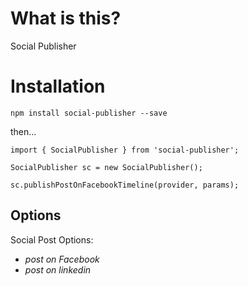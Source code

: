 # What is this?

Social Publisher

# Installation

`npm install social-publisher --save`

then...

```
import { SocialPublisher } from 'social-publisher';

SocialPublisher sc = new SocialPublisher();

sc.publishPostOnFacebookTimeline(provider, params);
```

## Options

Social Post Options:

* *post on Facebook*
* *post on linkedin*